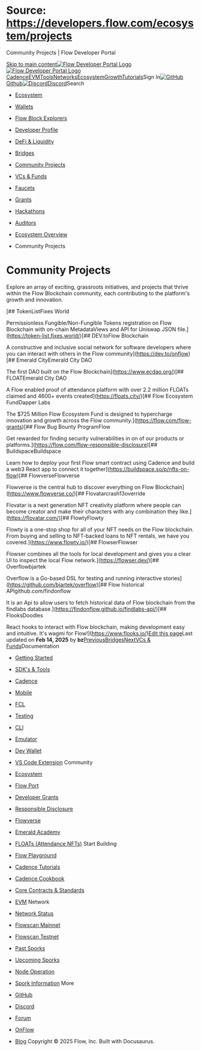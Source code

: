 # Source: https://developers.flow.com/ecosystem/projects




Community Projects | Flow Developer Portal





[Skip to main content](#__docusaurus_skipToContent_fallback)[![Flow Developer Portal Logo](/img/flow-docs-logo-dark.png)![Flow Developer Portal Logo](/img/flow-docs-logo-light.png)](/)[Cadence](/build/flow)[EVM](/evm/about)[Tools](/tools/flow-cli)[Networks](/networks/flow-networks)[Ecosystem](/ecosystem)[Growth](/growth)[Tutorials](/tutorials)Sign In[![GitHub]()Github](https://github.com/onflow)[![Discord]()Discord](https://discord.gg/flow)Search

* [Ecosystem](/ecosystem)
* [Wallets](/ecosystem/wallets)
* [Flow Block Explorers](/ecosystem/block-explorers)
* [Developer Profile](/ecosystem/developer-profile)
* [DeFi & Liquidity](/ecosystem/defi-liquidity)
* [Bridges](/ecosystem/bridges)
* [Community Projects](/ecosystem/projects)
* [VCs & Funds](/ecosystem/vcs-and-funds)
* [Faucets](/ecosystem/faucets)
* [Grants](/ecosystem/grants)
* [Hackathons](/ecosystem/hackathons)
* [Auditors](/ecosystem/auditors)
* [Ecosystem Overview](/ecosystem/overview)


* Community Projects
# Community Projects

Explore an array of exciting, grassroots initiatives, and projects that thrive within the Flow Blockchain community, each contributing to the platform's growth and innovation.

[## TokenListFixes World

Permissionless Fungible/Non-Fungible Tokens registration on Flow Blockchain with on-chain MetadataViews and API for Uniswap JSON file.](https://token-list.fixes.world/)[## DEV.toFlow Blockchain

A constructive and inclusive social network for software developers where you can interact with others in the Flow community](https://dev.to/onflow)[## Emerald CityEmerald City DAO

The first DAO built on the Flow Blockchain](https://www.ecdao.org/)[## FLOATEmerald City DAO

A Flow enabled proof of attendance platform with over 2.2 million FLOATs claimed and 4600+ events created](https://floats.city/)[## Flow Ecosystem FundDapper Labs

The $725 Million Flow Ecosystem Fund is designed to hypercharge innovation and growth across the Flow community.](https://flow.com/flow-grants)[## Flow Bug Bounty ProgramFlow

Get rewarded for finding security vulnerabilities in on of our products or platforms.](https://flow.com/flow-responsible-disclosure)[## BuildspaceBuildspace

Learn how to deploy your first Flow smart contract using Cadence and build a web3 React app to connect it together](https://buildspace.so/p/nfts-on-flow)[## FlowverseFlowverse

Flowverse is the central hub to discover everything on Flow Blockchain](https://www.flowverse.co/)[## Flovatarcrash13override

Flovatar is a next generation NFT creativity platform where people can become creator and make their characters with any combination they like.](https://flovatar.com/)[## FlowtyFlowty

Flowty is a one-stop shop for all of your NFT needs on the Flow blockchain. From buying and selling to NFT-backed loans to NFT rentals, we have you covered.](https://www.flowty.io/)[## FlowserFlowser

Flowser combines all the tools for local development and gives you a clear UI to inspect the local Flow network.](https://flowser.dev/)[## Overflowbjartek

Overflow is a Go-based DSL for testing and running interactive stories](https://github.com/bjartek/overflow)[## Flow historical APIgithub.com/findonflow

It is an Api to allow users to fetch historical data of Flow blockchain from the findlabs database.](https://findonflow.github.io/findlabs-api/)[## FlooksDoodles

React hooks to interact with Flow blockchain, making development easy and intuitive. It's wagmi for Flow!](https://www.flooks.io/)[Edit this page](https://github.com/onflow/docs/tree/main/docs/ecosystem/projects.mdx)Last updated on **Feb 14, 2025** by **bz**[PreviousBridges](/ecosystem/bridges)[NextVCs & Funds](/ecosystem/vcs-and-funds)Documentation

* [Getting Started](/build/getting-started/contract-interaction)
* [SDK's & Tools](/tools)
* [Cadence](https://cadence-lang.org/docs/)
* [Mobile](/build/guides/mobile/overview)
* [FCL](/tools/clients/fcl-js)
* [Testing](/build/smart-contracts/testing)
* [CLI](/tools/flow-cli)
* [Emulator](/tools/emulator)
* [Dev Wallet](https://github.com/onflow/fcl-dev-wallet)
* [VS Code Extension](/tools/vscode-extension)
Community

* [Ecosystem](/ecosystem)
* [Flow Port](https://port.onflow.org/)
* [Developer Grants](https://github.com/onflow/developer-grants)
* [Responsible Disclosure](https://flow.com/flow-responsible-disclosure)
* [Flowverse](https://www.flowverse.co/)
* [Emerald Academy](https://academy.ecdao.org/)
* [FLOATs (Attendance NFTs)](https://floats.city/)
Start Building

* [Flow Playground](https://play.flow.com/)
* [Cadence Tutorials](https://cadence-lang.org/docs/tutorial/first-steps)
* [Cadence Cookbook](https://open-cadence.onflow.org)
* [Core Contracts & Standards](/build/core-contracts)
* [EVM](/evm/about)
Network

* [Network Status](https://status.onflow.org/)
* [Flowscan Mainnet](https://flowdscan.io/)
* [Flowscan Testnet](https://testnet.flowscan.io/)
* [Past Sporks](/networks/node-ops/node-operation/past-sporks)
* [Upcoming Sporks](/networks/node-ops/node-operation/upcoming-sporks)
* [Node Operation](/networks/node-ops)
* [Spork Information](/networks/node-ops/node-operation/spork)
More

* [GitHub](https://github.com/onflow)
* [Discord](https://discord.gg/flow)
* [Forum](https://forum.onflow.org/)
* [OnFlow](https://onflow.org/)
* [Blog](https://flow.com/blog)
Copyright © 2025 Flow, Inc. Built with Docusaurus.

